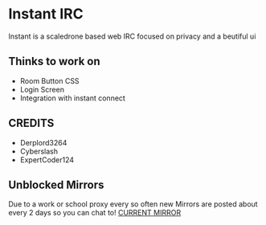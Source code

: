 <h1>Instant IRC</h1>
Instant is a scaledrone based web IRC focused on privacy and a beutiful ui
<h2>Thinks to work on</h2>
<ul>
  <li>Room Button CSS</li>
  <li>Login Screen</li>
  <li>Integration with instant connect</li>
</ul>

<h2>CREDITS</h2>
<ul>
  <li>Derplord3264</li>
  <li>Cyberslash</li>
  <li>ExpertCoder124</li>
</ul>

<h2>Unblocked Mirrors</h2>
Due to a work or school proxy every so often new Mirrors are posted about every 
2 days so you can chat to!
<a href="https://derplord3264.github.io/instant">CURRENT MIRROR</a>
